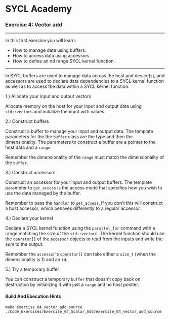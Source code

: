 # SYCL Academy

### Exercise 4: Vector add

---

In this first exercise you will learn:
* How to manage data using buffers.
* How to access data using accessors.
* How to define an nd range SYCL kernel function.

---

In SYCL buffers are used to manage data across the host and device(s), and
accessors are used to declare data dependencies to a SYCL kernel function as
well as to access the data within a SYCL kernel function.

1.) Allocate your input and output vectors

Allocate memory on the host for your input and output data using `std::vector`s
and initialize the input with values.

2.) Construct buffers

Construct a buffer to manage your input and output data. The template parameters
for the the `buffer` class are the type and then the dimensionality. The
parameters to construct a buffer are a pointer to the host data and a `range`.

Remember the dimensionality of the `range` must match the dimensionality of the
`buffer`.

3.) Construct accessors

Construct an accessor for your input and output buffers. The template parameter
to `get_access` is the access mode that specifies how you wish to use the data
managed by the buffer.

Remember to pass the `handler` to `get_access`, if you don't this will construct
a host accessor, which behaves differently to a regular accessor.

4.) Declare your kernel

Declare a SYCL kernel function using the `parallel_for` command with a range
matching the size of the `std::vector`s. The kernel function should use the
`operator[]` of the `accessor` objects to read from the inputs and write the sum
to the output.

Remember the `accessor`'s `operator[]` can take either a `size_t` (when the
dimensionality is 1) and an `id`.

5.) Try a temporary buffer

You can construct a temporary `buffer` that doesn't copy back on destruction by
initializing it with just a `range` and no host pointer.

#### Build And Execution Hints

```
make exercise_04_vector_add_source
./Code_Exercises/Exercise_04_Scalar_Add/exercise_04_vector_add_source
```
